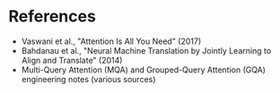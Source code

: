 # References

- Vaswani et al., "Attention Is All You Need" (2017)
- Bahdanau et al., "Neural Machine Translation by Jointly Learning to Align and Translate" (2014)
- Multi-Query Attention (MQA) and Grouped-Query Attention (GQA) engineering notes (various sources)
